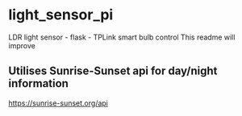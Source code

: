 # light_sensor_pi
LDR light sensor - flask - TPLink smart bulb control
This readme will improve

## Utilises Sunrise-Sunset api for day/night information
https://sunrise-sunset.org/api
